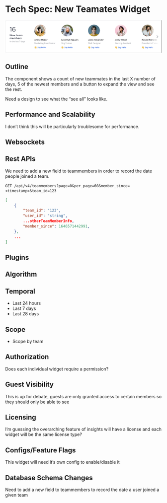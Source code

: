 # Tech Spec: New Teamates Widget

![](./screenshots/new-team-members.png)

## Outline
The component shows a count of new teammates in the last X number of days, 5 of the newest members and a button to expand the view and see the rest.

Need a design to see what the “see all” looks like.

## Performance and Scalability
I don’t think this will be particularly troublesome for performance.

## Websockets

## Rest APIs
We need to add a new field to teammembers in order to record the date people joined a team.

```
GET /api/v4/teammembers?page=0&per_page=60&member_since=<timestamp>&team_id=123
```
```json
[
    {
        "team_id": "123",
        "user_id": "string",
        ...otherTeamMemberInfo,
        "member_since": 1646571442991,
    },
    ...
]
```

## Plugins

## Algorithm

## Temporal
- Last 24 hours
- Last 7 days
- Last 28 days

## Scope
- Scope by team

## Authorization
Does each individual widget require a permission?

## Guest Visibility
This is up for debate, guests are only granted access to certain members so they should only be able to see 

## Licensing
I’m guessing the overarching feature of insights will have a license and each widget will be the same license type?

## Configs/Feature Flags
This widget will need it’s own config to enable/disable it

## Database Schema Changes
Need to add a new field to teammembers to record the date a user joined a given team
